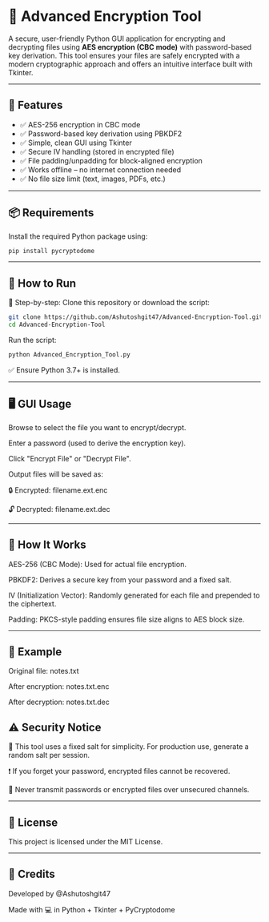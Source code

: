 # 🔐 Advanced Encryption Tool 

A secure, user-friendly Python GUI application for encrypting and decrypting files using **AES encryption (CBC mode)** with password-based key derivation. This tool ensures your files are safely encrypted with a modern cryptographic approach and offers an intuitive interface built with Tkinter.

---

## 🧩 Features

- ✅ AES-256 encryption in CBC mode  
- ✅ Password-based key derivation using PBKDF2  
- ✅ Simple, clean GUI using Tkinter  
- ✅ Secure IV handling (stored in encrypted file)  
- ✅ File padding/unpadding for block-aligned encryption  
- ✅ Works offline – no internet connection needed  
- ✅ No file size limit (text, images, PDFs, etc.)

---

## 📦 Requirements

Install the required Python package using:

```bash
pip install pycryptodome
```

---

## 🚀 How to Run

🔧 Step-by-step:
Clone this repository or download the script:

```bash
git clone https://github.com/Ashutoshgit47/Advanced-Encryption-Tool.git
cd Advanced-Encryption-Tool
```
Run the script:

```bash
python Advanced_Encryption_Tool.py
```

✅ Ensure Python 3.7+ is installed.

---

## 🖥️ GUI Usage

Browse to select the file you want to encrypt/decrypt.

Enter a password (used to derive the encryption key).

Click "Encrypt File" or "Decrypt File".

Output files will be saved as:

🔒 Encrypted: filename.ext.enc

🔓 Decrypted: filename.ext.dec

---

## 🔐 How It Works

AES-256 (CBC Mode): Used for actual file encryption.

PBKDF2: Derives a secure key from your password and a fixed salt.

IV (Initialization Vector): Randomly generated for each file and prepended to the ciphertext.

Padding: PKCS-style padding ensures file size aligns to AES block size.

---

## 📁 Example

Original file: notes.txt

After encryption: notes.txt.enc

After decryption: notes.txt.dec

## ⚠️ Security Notice

🔐 This tool uses a fixed salt for simplicity.
For production use, generate a random salt per session.

❗ If you forget your password, encrypted files cannot be recovered.

🚫 Never transmit passwords or encrypted files over unsecured channels.

---

## 📜 License

This project is licensed under the MIT License.

---

## 🤝 Credits

Developed by @Ashutoshgit47

Made with 💻 in Python + Tkinter + PyCryptodome
